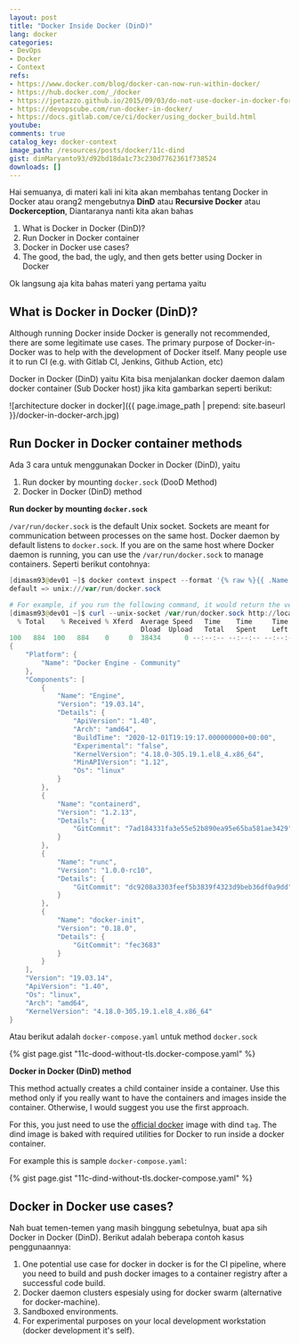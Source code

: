```yaml
---
layout: post
title: "Docker Inside Docker (DinD)"
lang: docker
categories:
- DevOps
- Docker
- Context
refs: 
- https://www.docker.com/blog/docker-can-now-run-within-docker/
- https://hub.docker.com/_/docker
- https://jpetazzo.github.io/2015/09/03/do-not-use-docker-in-docker-for-ci/
- https://devopscube.com/run-docker-in-docker/
- https://docs.gitlab.com/ce/ci/docker/using_docker_build.html
youtube: 
comments: true
catalog_key: docker-context
image_path: /resources/posts/docker/11c-dind
gist: dimMaryanto93/d92bd18da1c73c230d7762361f738524
downloads: []
---
```



Hai semuanya, di materi kali ini kita akan membahas tentang Docker in Docker atau orang2 mengebutnya **DinD** atau **Recursive Docker** atau **Dockerception**, Diantaranya nanti kita akan bahas

1. What is Docker in Docker (DinD)?
2. Run Docker in Docker container
3. Docker in Docker use cases?
4. The good, the bad, the ugly, and then gets better using Docker in Docker

Ok langsung aja kita bahas materi yang pertama yaitu 

## What is Docker in Docker (DinD)?

Although running Docker inside Docker is generally not recommended, there are some legitimate use cases. The primary purpose of Docker-in-Docker was to help with the development of Docker itself. Many people use it to run CI (e.g. with Gitlab CI, Jenkins, Github Action, etc)

Docker in Docker (DinD) yaitu Kita bisa menjalankan docker daemon dalam docker container (Sub Docker host) jika kita gambarkan seperti berikut:

![architecture docker in docker]({{ page.image_path | prepend: site.baseurl }}/docker-in-docker-arch.jpg)

## Run Docker in Docker container methods

Ada 3 cara untuk menggunakan Docker in Docker (DinD), yaitu

1. Run docker by mounting `docker.sock` (DooD Method)
2. Docker in Docker (DinD) method

**Run docker by mounting `docker.sock`**

`/var/run/docker.sock` is the default Unix socket. Sockets are meant for communication between processes on the same host. Docker daemon by default listens to `docker.sock`. If you are on the same host where Docker daemon is running, you can use the `/var/run/docker.sock` to manage containers. Seperti berikut contohnya:

```powershell
[dimasm93@dev01 ~]$ docker context inspect --format '{% raw %}{{ .Name }} => {{ .Endpoints.docker.Host }}{% endraw %}'
default => unix:///var/run/docker.sock

# For example, if you run the following command, it would return the version of docker engine.
[dimasm93@dev01 ~]$ curl --unix-socket /var/run/docker.sock http://localhost/version | python3 -m json.tool
  % Total    % Received % Xferd  Average Speed   Time    Time     Time  Current
                                 Dload  Upload   Total   Spent    Left  Speed
100   884  100   884    0     0  38434      0 --:--:-- --:--:-- --:--:-- 38434
{
    "Platform": {
        "Name": "Docker Engine - Community"
    },
    "Components": [
        {
            "Name": "Engine",
            "Version": "19.03.14",
            "Details": {
                "ApiVersion": "1.40",
                "Arch": "amd64",
                "BuildTime": "2020-12-01T19:19:17.000000000+00:00",
                "Experimental": "false",
                "KernelVersion": "4.18.0-305.19.1.el8_4.x86_64",
                "MinAPIVersion": "1.12",
                "Os": "linux"
            }
        },
        {
            "Name": "containerd",
            "Version": "1.2.13",
            "Details": {
                "GitCommit": "7ad184331fa3e55e52b890ea95e65ba581ae3429"
            }
        },
        {
            "Name": "runc",
            "Version": "1.0.0-rc10",
            "Details": {
                "GitCommit": "dc9208a3303feef5b3839f4323d9beb36df0a9dd"
            }
        },
        {
            "Name": "docker-init",
            "Version": "0.18.0",
            "Details": {
                "GitCommit": "fec3683"
            }
        }
    ],
    "Version": "19.03.14",
    "ApiVersion": "1.40",
    "Os": "linux",
    "Arch": "amd64",
    "KernelVersion": "4.18.0-305.19.1.el8_4.x86_64"
}
```

Atau berikut adalah `docker-compose.yaml` untuk method `docker.sock`

{% gist page.gist "11c-dood-without-tls.docker-compose.yaml" %}

**Docker in Docker (DinD) method**

This method actually creates a child container inside a container. Use this method only if you really want to have the containers and images inside the container. Otherwise, I would suggest you use the first approach.

For this, you just need to use the [official docker](https://hub.docker.com/_/docker) image with dind `tag`. The dind image is baked with required utilities for Docker to run inside a docker container. 

For example this is sample `docker-compose.yaml`:

{% gist page.gist "11c-dind-without-tls.docker-compose.yaml" %}

## Docker in Docker use cases?

Nah buat temen-temen yang masih binggung sebetulnya, buat apa sih Docker in Docker (DinD). Berikut adalah beberapa contoh kasus penggunaannya:

1. One potential use case for docker in docker is for the CI pipeline, where you need to build and push docker images to a container registry after a successful code build.
2. Docker daemon clusters espesialy using for docker swarm (alternative for docker-machine).
3. Sandboxed environments.
4. For experimental purposes on your local development workstation (docker development it's self).